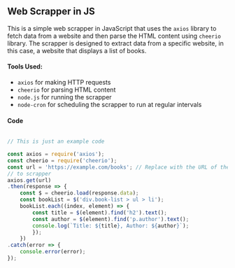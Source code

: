 ## Web Scrapper in JS
This is a simple web scrapper in JavaScript that uses the `axios` library to fetch data from
a website and then parse the HTML content using `cheerio` library. The scrapper is designed to
extract data from a specific website, in this case, a website that displays a list of books.

#### Tools Used:
- `axios` for making HTTP requests
- `cheerio` for parsing HTML content
- `node.js` for running the scrapper
- `node-cron` for scheduling the scrapper to run at regular intervals
#### Code
```javascript

// This is just an example code

const axios = require('axios');
const cheerio = require('cheerio');
const url = 'https://example.com/books'; // Replace with the URL of the website you want
// to scrapper
axios.get(url)
.then(response => {
    const $ = cheerio.load(response.data);
    const bookList = $('div.book-list > ul > li');
    bookList.each((index, element) => {
        const title = $(element).find('h2').text();
        const author = $(element).find('p.author').text();
        console.log(`Title: ${title}, Author: ${author}`);
        });
    })
.catch(error => {
    console.error(error);
});

```